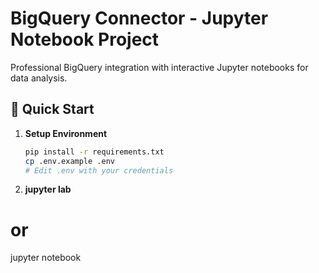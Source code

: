 # BigQuery Connector - Jupyter Notebook Project

Professional BigQuery integration with interactive Jupyter notebooks for data analysis.

## 🚀 Quick Start

1. **Setup Environment**
   ```bash
   pip install -r requirements.txt
   cp .env.example .env
   # Edit .env with your credentials

2. **jupyter lab**
# or
jupyter notebook